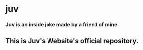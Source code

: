 # juv
### Juv is an inside joke made by a friend of mine.

## This is Juv's Website's official repository.
